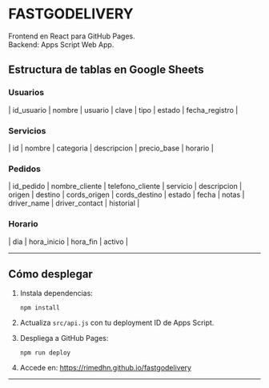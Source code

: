 # FASTGODELIVERY

Frontend en React para GitHub Pages.  
Backend: Apps Script Web App.

## Estructura de tablas en Google Sheets

### Usuarios
| id_usuario | nombre | usuario | clave | tipo | estado | fecha_registro |

### Servicios
| id | nombre | categoria | descripcion | precio_base | horario |

### Pedidos
| id_pedido | nombre_cliente | telefono_cliente | servicio | descripcion | origen | destino | cords_origen | cords_destino | estado | fecha | notas | driver_name | driver_contact | historial |

### Horario
| dia | hora_inicio | hora_fin | activo |

---

## Cómo desplegar

1. Instala dependencias:
   ```
   npm install
   ```

2. Actualiza `src/api.js` con tu deployment ID de Apps Script.

3. Despliega a GitHub Pages:
   ```
   npm run deploy
   ```

4. Accede en: https://rimedhn.github.io/fastgodelivery

---